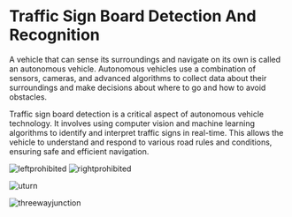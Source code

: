 # Traffic Sign Board Detection And Recognition

  A vehicle that can sense its surroundings and navigate on its own is called an autonomous vehicle. Autonomous vehicles use a combination of sensors, cameras, and advanced algorithms to collect data about their surroundings and make decisions about where to go and how to avoid obstacles.
  
  Traffic sign board detection is a critical aspect of autonomous vehicle technology. It involves using computer vision and machine learning algorithms to identify and interpret traffic signs in real-time. This allows the vehicle to understand and respond to various road rules and conditions, ensuring safe and efficient navigation.

![leftprohibited](https://user-images.githubusercontent.com/79542776/227910492-d0be6e5a-11c6-47da-a858-4988d9d96ee2.png)
![rightprohibited](https://user-images.githubusercontent.com/79542776/227911678-c3a93801-2683-42ca-bea9-b1f8446c314a.png)

![uturn](https://user-images.githubusercontent.com/79542776/227910727-c5c1c25f-88e0-4b1d-a195-f2b22f9a3d57.png)

![threewayjunction](https://user-images.githubusercontent.com/79542776/227910752-23874b06-5d2c-4869-8662-99ee20154d6c.png)
